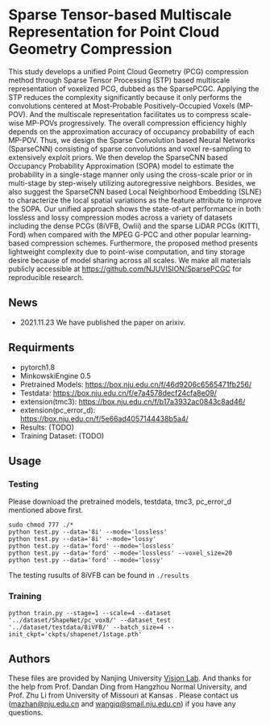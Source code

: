 # Sparse Tensor-based Multiscale Representation for Point Cloud Geometry Compression

This study develops a unified Point Cloud Geometry (PCG) compression method through Sparse Tensor Processing (STP) based multiscale representation of voxelized PCG, dubbed as the SparsePCGC. Applying the STP reduces the complexity significantly because it only  performs the convolutions centered at Most-Probable Positively-Occupied Voxels (MP-POV). And the multiscale representation facilitates us to compress scale-wise MP-POVs progressively. The overall compression efficiency highly depends on the approximation accuracy of occupancy probability of each MP-POV. Thus, we design the Sparse Convolution based Neural Networks (SparseCNN) consisting of sparse convolutions and voxel re-sampling to extensively exploit priors. We then develop the SparseCNN based Occupancy Probability Approximation (SOPA) model to estimate the probability in a single-stage manner only using the cross-scale prior or in multi-stage by step-wisely utilizing autoregressive neighbors. Besides, we also suggest the SparseCNN based Local Neighborhood Embedding (SLNE) to characterize the local spatial variations as the feature attribute to improve the SOPA. Our unified approach shows the state-of-art performance in both lossless and lossy  compression modes across a variety of datasets including the dense PCGs (8iVFB, Owlii) and the sparse LiDAR PCGs (KITTI, Ford) when compared with the MPEG G-PCC and other popular learning-based compression schemes. Furthermore, the proposed method presents lightweight complexity due to point-wise computation, and tiny storage desire because of model sharing across all scales. We make all materials publicly accessible at https://github.com/NJUVISION/SparsePCGC for reproducible research.

## News

- 2021.11.23 We have published the paper on arixiv.

## Requirments
- pytorch1.8
- MinkowskiEngine 0.5 
- Pretrained Models: https://box.nju.edu.cn/f/46d9206c6565471fb256/
- Testdata: https://box.nju.edu.cn/f/e7a4578decf24cfa8e09/
- extension(tmc3): https://box.nju.edu.cn/f/b17a3932ac0843c8ad46/
-  extension(pc_error_d): https://box.nju.edu.cn/f/5e66ad4057144438b5a4/
- Results: (TODO)
- Training Dataset: (TODO)

## Usage

### Testing
Please download the pretrained models, testdata, tmc3, pc_error_d mentioned above first.
```shell
sudo chmod 777 ./*
python test.py --data='8i' --mode='lossless'
python test.py --data='8i' --mode='lossy'
python test.py --data='ford' --mode='lossless'
python test.py --data='ford' --mode='lossless' --voxel_size=20
python test.py --data='ford' --mode='lossy'
```
The testing rusults of 8iVFB can be found in `./results`

### Training
```shell
python train.py --stage=1 --scale=4 --dataset '../dataset/ShapeNet/pc_vox8/' --dataset_test '../dataset/testdata/8iVFB/' --batch_size=4 --init_ckpt='ckpts/shapenet/1stage.pth'

```

## Authors
These files are provided by Nanjing University  [Vision Lab](https://vision.nju.edu.cn/). And thanks for the help from Prof. Dandan Ding from Hangzhou Normal University, and Prof. Zhu Li from University of Missouri at Kansas . Please contact us (mazhan@nju.edu.cn and wangjq@smail.nju.edu.cn) if you have any questions.

